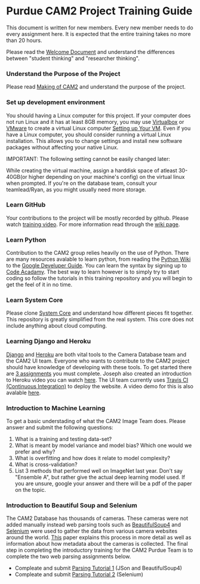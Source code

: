 # Purdue CAM2 Project Training Guide

This document is written for new members. Every new member needs to do every assignment here. 
It is expected that the entire training takes no more than 20 hours.

Please read the [Welcome Document](https://docs.google.com/document/d/1exaJDYxN_hc9c_pgZlogo75A3Qo58ppXv6uyqHY2-28/edit?usp=sharing)
and understand the differences between "student thinking" and "researcher thinking".

### Understand the Purpose of the Project

Please read [Making of CAM2](https://engineering.purdue.edu/HELPS/Publications/papers/GlobalSIP2015.pdf) and understand the purpose of the project.

### Set up development environment

You should having a Linux computer for this project. If your computer does not run Linux and it has at least 8GB memory, 
you may use [Virtualbox](https://www.virtualbox.org/wiki/Downloads) or 
[VMware](http://www.vmware.com/products/player/playerpro-evaluation.html) to create a virtual Linux computer 
[Setting up Your VM](https://github.com/PurdueCAM2Project/Training/wiki/Setting-Up-a-Ubuntu-VM). Even if you have a Linux computer, you
should consider running a virtual Linux installation. This allows you to change settings and install new software packages without
affecting your native Linux.

IMPORTANT: The following setting cannot be easily changed later:

While creating the virtual machine, assign a harddisk space of atleast 30-40GB(or higher depending on your machine's config) on the virtual linux when prompted. If you're on the database team, consult your teamlead/Ryan, as you might usually need more storage.

### Learn GitHub

Your contributions to the project will be mostly recorded by github. Please watch [training video](https://www.youtube.com/playlist?list=PL_DUEaCnbkZCI8IMXYVhYGupSHjPVBY1i). For more information read through the [wiki page](https://github.com/PurdueCAM2Project/Training/wiki/%5BGuide%5D-Git-and-GitHub).

### Learn Python

Contribution to the CAM2 group relies heavily on the use of Python. There are many resources avalable to learn python, from reading the [Python Wiki](https://wiki.python.org/moin/BeginnersGuide) to the [Google Develuper Guide](https://developers.google.com/edu/python/introduction). You can learn the syntax by signing up to [Code Acadamy](https://www.codecademy.com/learn/python). The best way to learn however is to simply try to start coding so follow the tutorials in this training repository and you will begin to get the feel of it in no time.

### Learn System Core

Please clone [System Core](https://github.com/PurdueCAM2Project/SystemCore) and understand how different pieces fit together. This repository is greatly simplified from the real system. This core does not include anything about cloud computing.

### Learning Django and Heroku

[Django](https://developer.mozilla.org/en-US/docs/Learn/Server-side/Django/Introduction) and [Heroku](https://www.heroku.com/) are both vital tools to the Camera Database team and the CAM2 UI team. Everyone who wants to contribute to the CAM2 project should have knowledge of developing with these tools. To get started there are [3 assignments](https://github.com/PurdueCAM2Project/Training/wiki/Django-and-Heroku-Assignment) you must complete. Joseph also created an introduction to Heroku video you can watch [here](https://drive.google.com/open?id=0B3Blc1_VMKTpSno0VmljdDAtR00). The UI team currently uses [Travis CI (Continuous Integration)](https://travis-ci.org/) to deploy the website. A video demo for this is also avalable [here](https://drive.google.com/open?id=0B3Blc1_VMKTpREdDaGFTMWlWMmc).

### Introduction to Machine Learning

To get a basic understading of what the CAM2 Image Team does. Please answer and submit the following questions:

1. What is a training and testing data-set?
2. What is meant by model variance and model bias? Which one would we prefer and why?
3. What is overfitting and how does it relate to model complexity? 
4. What is cross-validation?
5. List 3 methods that performed well on ImageNet last year. Don't say "Ensemble A", but rather give the actual deep learning model used. If you are unsure, google your answer and there will be a pdf of the paper on the topic.

### Introduction to Beautiful Soup and Selenium

The CAM2 Database has thousands of cameras. These cameras were not added manually instead web parsing tools such as [BeautifulSoup4](https://www.crummy.com/software/BeautifulSoup/bs4/doc/) and [Selenium](http://www.seleniumhq.org/) were used to gather the data from various camera websites around the world. [This](https://drive.google.com/open?id=0B3Blc1_VMKTpUHlEdFFEb0pLaUE) paper explains this process in more detail as well as information about how metadata about the cameras is collected. The final step in completing the introductory training for the CAM2 Purdue Team is to complete the two web parsing assignments below.

- Compleate and submit [Parsing Tutorial 1](https://github.com/PurdueCAM2Project/Training/wiki/Parsing-Tutorial-1) (JSon and BeautifulSoup4)
- Compleate and submit [Parsing Tutorial 2](https://github.com/PurdueCAM2Project/Training/wiki/Selenium-Assignment) (Selenium)
